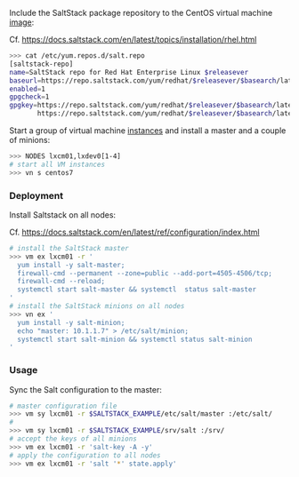 

Include the SaltStack package repository to the CentOS virtual machine [image](image.md):

Cf. <https://docs.saltstack.com/en/latest/topics/installation/rhel.html>

```bash
>>> cat /etc/yum.repos.d/salt.repo
[saltstack-repo]
name=SaltStack repo for Red Hat Enterprise Linux $releasever
baseurl=https://repo.saltstack.com/yum/redhat/$releasever/$basearch/latest
enabled=1
gpgcheck=1
gpgkey=https://repo.saltstack.com/yum/redhat/$releasever/$basearch/latest/SALTSTACK-GPG-KEY.pub
       https://repo.saltstack.com/yum/redhat/$releasever/$basearch/latest/base/RPM-GPG-KEY-CentOS-7
```

Start a group of virtual machine [instances](instance.md) and install a master and a couple of minions:

```bash
>>> NODES lxcm01,lxdev0[1-4]
# start all VM instances
>>> vn s centos7
```

### Deployment

Install Saltstack on all nodes:

Cf. <https://docs.saltstack.com/en/latest/ref/configuration/index.html>

```bash
# install the SaltStack master
>>> vm ex lxcm01 -r '
  yum install -y salt-master;
  firewall-cmd --permanent --zone=public --add-port=4505-4506/tcp;
  firewall-cmd --reload;
  systemctl start salt-master && systemctl  status salt-master
'
# install the SaltStack minions on all nodes
>>> vn ex '
  yum install -y salt-minion;
  echo "master: 10.1.1.7" > /etc/salt/minion;
  systemctl start salt-minion && systemctl status salt-minion
'
```



### Usage

Sync the Salt configuration to the master:

```bash
# master configuration file
>>> vm sy lxcm01 -r $SALTSTACK_EXAMPLE/etc/salt/master :/etc/salt/
# 
>>> vm sy lxcm01 -r $SALTSTACK_EXAMPLE/srv/salt :/srv/
# accept the keys of all minions
>>> vm ex lxcm01 -r 'salt-key -A -y'
# apply the configuration to all nodes
>>> vm ex lxcm01 -r 'salt '*' state.apply'
```

